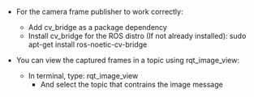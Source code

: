 - For the camera frame publisher to work correctly:
    - Add cv_bridge as a package dependency
    - Install cv_bridge for the ROS distro (If not already installed):
        sudo apt-get install ros-noetic-cv-bridge

- You can view the captured frames in a topic using rqt_image_view:
    - In terminal, type:
        rqt_image_view
        - And select the topic that contrains the image message
